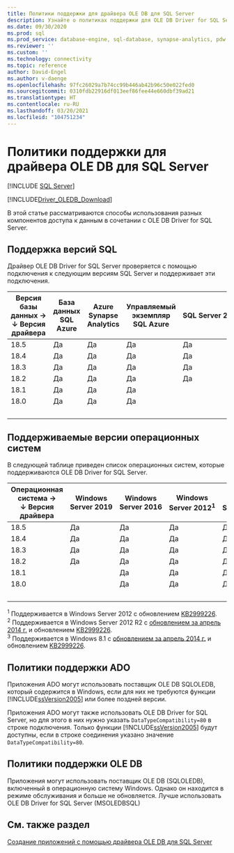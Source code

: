 ```yaml
---
title: Политики поддержки для драйвера OLE DB для SQL Server
description: Узнайте о политиках поддержки для OLE DB Driver for SQL Server и о том, какие операционные системы и версии баз данных SQL поддерживаются в каждой версии драйвера.
ms.date: 09/30/2020
ms.prod: sql
ms.prod_service: database-engine, sql-database, synapse-analytics, pdw
ms.reviewer: ''
ms.custom: ''
ms.technology: connectivity
ms.topic: reference
author: David-Engel
ms.author: v-daenge
ms.openlocfilehash: 97fc26029a7b74cc99b446ab42b96c50e022fed0
ms.sourcegitcommit: 0310fdb22916df013eef86fee44e660dbf39ad21
ms.translationtype: HT
ms.contentlocale: ru-RU
ms.lasthandoff: 03/20/2021
ms.locfileid: "104751234"
---
```

# <a name="support-policies-for-ole-db-driver-for-sql-server"></a>Политики поддержки для драйвера OLE DB для SQL Server
[!INCLUDE [SQL Server](../../../includes/applies-to-version/sql-asdb-asdbmi-asa-pdw.md)]

[!INCLUDE[Driver_OLEDB_Download](../../../includes/driver_oledb_download.md)]

В этой статье рассматриваются способы использования разных компонентов доступа к данным в сочетании с OLE DB Driver for SQL Server.  

## <a name="sql-version-support"></a>Поддержка версий SQL  

Драйвер OLE DB Driver for SQL Server проверяется с помощью подключения к следующим версиям SQL Server и поддерживает эти подключения.

| Версия базы данных&nbsp;&#8594;<br />&#8595; Версия драйвера | База данных SQL Azure | Azure Synapse Analytics | Управляемый экземпляр SQL Azure | SQL Server 2019 | SQL Server 2017 | SQL Server 2016 | SQL Server 2014 | SQL Server 2012 |
|----|---|---|---|---|---|---|---|---|
|18.5|Да|Да|Да|Да|Да|Да|Да|Да|
|18.4|Да|Да|Да|Да|Да|Да|Да|Да|
|18.3|Да|Да|Да|Да|Да|Да|Да|Да|
|18.2|Да|Да|Да|Да|Да|Да|Да|Да|
|18.1|Да|Да|Да|   |Да|Да|Да|Да|
|18.0|Да|Да|Да|   |Да|Да|Да|Да|
| &nbsp; | &nbsp; | &nbsp; | &nbsp; | &nbsp; | &nbsp; | &nbsp; | &nbsp; | &nbsp; |

## <a name="supported-operating-system-versions"></a>Поддерживаемые версии операционных систем  

В следующей таблице приведен список операционных систем, которые поддерживаются OLE DB Driver for SQL Server.  

| Операционная система&nbsp;&#8594;<br />&#8595; Версия драйвера | Windows Server 2019 | Windows Server 2016 | Windows Server 2012<sup>1</sup> | Windows Server 2012 R2<sup>2</sup> | Windows 10 | Windows 8.1<sup>3</sup> |
|----|---|---|---|---|---|---|
|18.5|Да|Да|Да|Да|Да|Да|
|18.4|Да|Да|Да|Да|Да|Да|
|18.3|Да|Да|Да|Да|Да|Да|
|18.2|Да|Да|Да|Да|Да|Да|
|18.1|   |Да|Да|Да|Да|Да|
|18.0|   |Да|Да|Да|Да|Да|
| &nbsp; | &nbsp; | &nbsp; | &nbsp; | &nbsp; | &nbsp; | &nbsp; |

<sup>1</sup> Поддерживается в Windows Server 2012 с обновлением [KB2999226](https://go.microsoft.com/fwlink/?linkid=2074061).  
<sup>2</sup> Поддерживается в Windows Server 2012 R2 с [обновлением за апрель 2014 г.](https://go.microsoft.com/fwlink/?linkid=2073785) и обновлением [KB2999226](https://go.microsoft.com/fwlink/?linkid=2074061).  
<sup>3</sup> Поддерживается в Windows 8.1 с [обновлением за апрель 2014 г.](https://go.microsoft.com/fwlink/?linkid=2073785) и обновлением [KB2999226](https://go.microsoft.com/fwlink/?linkid=2074061).  

## <a name="ado-support-policies"></a>Политики поддержки ADO  

Приложения ADO могут использовать поставщик OLE DB SQLOLEDB, который содержится в Windows, если для них не требуются функции [!INCLUDE[ssVersion2005](../../../includes/ssversion2005-md.md)] или более поздней версии.  

Приложения ADO могут также использовать OLE DB Driver for SQL Server, но для этого в них нужно указать `DataTypeCompatibility=80` в строке подключения. Только функции [!INCLUDE[ssVersion2005](../../../includes/ssversion2005-md.md)] будут доступны, если в строке соединения указано значение `DataTypeCompatibility=80`.  

## <a name="ole-db-support-policies"></a>Политики поддержки OLE DB  

Приложения могут использовать поставщик OLE DB (SQLOLEDB), включенный в операционную систему Windows. Однако он находится в режиме обслуживания и больше не обновляется. Лучше использовать OLE DB Driver for SQL Server (MSOLEDBSQL)

## <a name="see-also"></a>См. также раздел  

[Создание приложений с помощью драйвера OLE DB для SQL Server](../../oledb/applications/building-applications-with-oledb-driver-for-sql-server.md)

